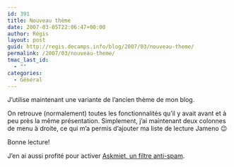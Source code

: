 ```yaml
---
id: 391
title: Nouveau thème
date: 2007-03-05T22:06:47+00:00
author: Régis
layout: post
guid: http://regis.decamps.info/blog/2007/03/nouveau-theme/
permalink: /2007/03/nouveau-theme/
tmac_last_id:
  - ""
categories:
  - Général
---
```

J’utilise maintenant une variante de l’ancien thème de mon blog. 

On retrouve (normalement) toutes les fonctionnalités qu’il y avait avant et à peu près la même présentation. Simplement, j’ai maintenant deux colonnes de menu à droite, ce qui m’a permis d’ajouter ma liste de lecture Jameno 😉

Bonne lecture!

<div align="center">
</div>

J’en ai aussi profité pour activer [Askmiet, un filtre anti-spam](http://www.askimet.com).
